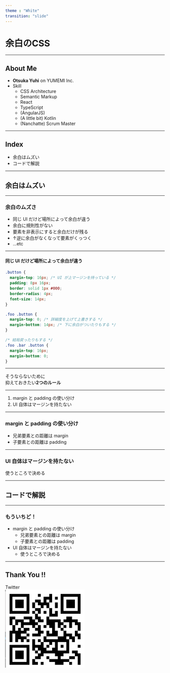 ```yaml
---
theme : "White"
transition: "slide"
---
```


# 余白のCSS

---

## About Me

* **Otsuka Yuhi** on YUMEMI lnc.
* Skill
  * CSS Architecture
  * Semantic Markup
  * React
  * TypeScript
  * (AngularJS)
  * (A little bit) Kotlin
  * (Nanchatte) Scrum Master

---

## Index
* 余白はムズい
* コードで解説

---

## 余白はムズい

---

### 余白のムズさ
* 同じ UI だけど場所によって余白が違う
* 余白に規則性がない
* 要素を非表示にすると余白だけが残る
* ↑逆に余白がなくなって要素がくっつく
* ...etc

---

#### 同じ UI だけど場所によって余白が違う

```css
.button {
  margin-top: 16px; /* UI が上マージンを持っている */
  padding: 8px 16px;
  border: solid 1px #000;
  border-radius: 4px;
  font-size: 14px;
}
```

```css
.foo .button {
  margin-top: 0; /* 詳細度を上げて上書きする */
  margin-bottom: 14px; /* 下に余白がついたりもする */
}
```

```css
/* 結局戻ったりもする */
.foo .bar .button {
  margin-top: 16px;
  margin-bottom: 0;
}
```

---

そうならないために<br>
抑えておきたい**2つのルール**

---

1. margin と padding の使い分け
2. UI 自体はマージンを持たない

---

### margin と padding の使い分け

- 兄弟要素との距離は margin
- 子要素との距離は padding

---

### UI 自体はマージンを持たない

使うところで決める

---

## コードで解説

---

### もういちど！
* margin と padding の使い分け
  * 兄弟要素との距離は margin
  * 子要素との距離は padding
* UI 自体はマージンを持たない
  * 使うところで決める

---

## Thank You !!

Twitter<br>
<img src="./src/images/qr.png" alt="" width="250" >